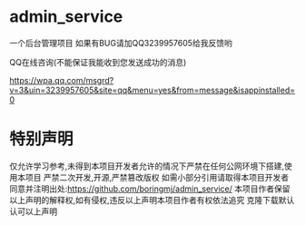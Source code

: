 # admin_service
一个后台管理项目
如果有BUG请加QQ3239957605给我反馈哟

QQ在线咨询(不能保证我能收到您发送成功的消息)

https://wpa.qq.com/msgrd?v=3&uin=3239957605&site=qq&menu=yes&from=message&isappinstalled=0


# 特别声明
仅允许学习参考,未得到本项目开发者允许的情况下严禁在任何公网环境下搭建,使用本项目
严禁二次开发,开源,严禁篡改版权
如需小部分引用请取得本项目开发者同意并注明出处:https://github.com/boringmj/admin_service/
本项目作者保留以上声明的解释权,如有侵权,违反以上声明本项目作者有权依法追究
克隆下载默认认可以上声明
